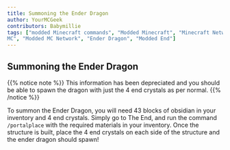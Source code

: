 ```yaml
---
title: Summoning the Ender Dragon
author: YourMCGeek
contributors: Babymillie
tags: ["modded Minecraft commands", "Modded Minecraft", "Minecraft Network", "ShadowNode", "ShadowNode Modded", "Modded
MC", "Modded MC Network", "Ender Dragon", "Modded End"]
---
```


## Summoning the Ender Dragon

{{% notice note %}}
This information has been depreciated and you should be able to spawn the dragon with just the 4 end crystals as per normal.
{{% /notice %}}

To summon the Ender Dragon, you will need 43 blocks of obsidian in your inventory and 4 end crystals. Simply go to The End, and run the command `/portalplace` with the required materials in your inventory. Once the structure is built, place the 4 end crystals on each side of the structure and the ender dragon should spawn!
